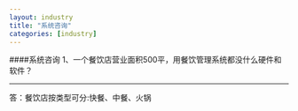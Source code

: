 ```yaml
---
layout: industry
title: "系统咨询"
categories: [industry]
---
```

####系统咨询
1、一个餐饮店营业面积500平，用餐饮管理系统都没什么硬件和软件？
<hr/>
答：餐饮店按类型可分:快餐、中餐、火锅
